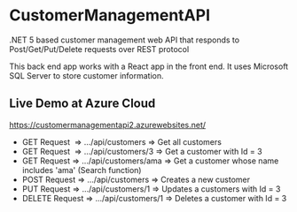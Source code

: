 # CustomerManagementAPI
.NET 5 based customer management web API that responds to Post/Get/Put/Delete requests over REST protocol

This back end app works with a React app in the front end. It uses Microsoft SQL Server to store customer information. 

## Live Demo at Azure Cloud
https://customermanagementapi2.azurewebsites.net/

- GET Request&nbsp;&nbsp;=>  .../api/customers        =>  Get all customers
- GET Request&nbsp;&nbsp;=>  .../api/customers/3      =>  Get a customer with Id = 3
- GET Request    =>  .../api/customers/ama    =>  Get a customer whose name includes 'ama' (Search function)
- POST Request   =>  .../api/customers        =>  Creates a new customer
- PUT Request    =>  .../api/customers/1      =>  Updates a customers with Id = 3
- DELETE Request =>  .../api/customers/1      =>  Deletes a customer with Id = 3
